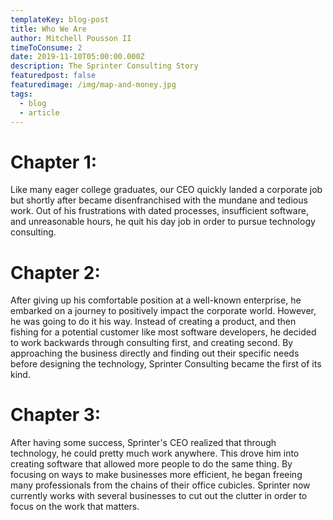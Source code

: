 ```yaml
---
templateKey: blog-post
title: Who We Are
author: Mitchell Pousson II
timeToConsume: 2
date: 2019-11-10T05:00:00.000Z
description: The Sprinter Consulting Story
featuredpost: false
featuredimage: /img/map-and-money.jpg
tags:
  - blog
  - article
---
```

# **Chapter 1:**

Like many eager college graduates, our CEO quickly landed a corporate job but shortly after became disenfranchised with the mundane and tedious work. Out of his frustrations with dated processes, insufficient software, and unreasonable hours, he quit his day job in order to pursue technology consulting.

# **Chapter 2:**

After giving up his comfortable position at a well-known enterprise, he embarked on a journey to positively impact the corporate world. However, he was going to do it his way. Instead of creating a product, and then fishing for a potential customer like most software developers, he decided to work backwards through consulting first, and creating second. By approaching the business directly and finding out their specific needs before designing the technology, Sprinter Consulting became the first of its kind.

# **Chapter 3:**

After having some success, Sprinter's CEO realized that through technology, he could pretty much work anywhere. This drove him into creating software that allowed more people to do the same thing. By focusing on ways to make businesses more efficient, he began freeing many professionals from the chains of their office cubicles. Sprinter now currently works with several businesses to cut out the clutter in order to focus on the work that matters.
